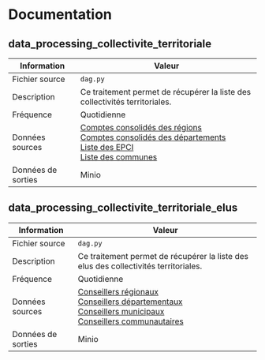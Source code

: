 # Documentation

## data_processing_collectivite_territoriale

| Information | Valeur |
| -------- | -------- |
| Fichier source | `dag.py` |
| Description | Ce traitement permet de récupérer la liste des collectivités territoriales. |
| Fréquence | Quotidienne |
| Données sources | [Comptes consolidés des régions](https://www.data.gouv.fr/fr/datasets/5f68c4ec9920494bf28021e3/#/resources/619ee62e-8f9e-4c62-b166-abc6f2b86201)<br />[Comptes consolidés des départements](https://www.data.gouv.fr/fr/datasets/5f68c4edc9ed7984245b654b/#/resources/2f4f901d-e3ce-4760-b122-56a311340fc4)<br />[Liste des EPCI](https://www.collectivites-locales.gouv.fr/institutions/liste-et-composition-des-epci-fiscalite-propre)<br />[Liste des communes](https://www.data.gouv.fr/fr/datasets/630f5173873064dd369479b4/#/resources/1e3493b3-7fc0-4005-8aa7-240bdf17e617) |
| Données de sorties | Minio |


## data_processing_collectivite_territoriale_elus

| Information | Valeur |
| -------- | -------- |
| Fichier source | `dag.py` |
| Description | Ce traitement permet de récupérer la liste des elus des collectivités territoriales. |
| Fréquence | Quotidienne |
| Données sources | [Conseillers régionaux<br />Conseillers départementaux<br />Conseillers municipaux<br />Conseillers communautaires](https://www.data.gouv.fr/fr/datasets/5c34c4d1634f4173183a64f1) |
| Données de sorties | Minio |
